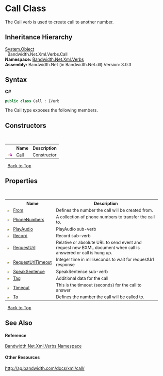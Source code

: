 ﻿# Call Class
 

The Call verb is used to create call to another number.


## Inheritance Hierarchy
<a href="http://msdn2.microsoft.com/en-us/library/e5kfa45b" target="_blank">System.Object</a><br />&nbsp;&nbsp;Bandwidth.Net.Xml.Verbs.Call<br />
**Namespace:**&nbsp;<a href ="N_Bandwidth_Net_Xml_Verbs.md">Bandwidth.Net.Xml.Verbs</a><br />**Assembly:**&nbsp;Bandwidth.Net (in Bandwidth.Net.dll) Version: 3.0.3

## Syntax

**C#**<br />
``` C#
public class Call : IVerb
```

The Call type exposes the following members.


## Constructors
&nbsp;<table><tr><th></th><th>Name</th><th>Description</th></tr><tr><td>![Public method](media/pubmethod.gif "Public method")</td><td><a href ="M_Bandwidth_Net_Xml_Verbs_Call__ctor.md">Call</a></td><td>
Constructor</td></tr></table>&nbsp;
<a href="#call-class">Back to Top</a>

## Properties
&nbsp;<table><tr><th></th><th>Name</th><th>Description</th></tr><tr><td>![Public property](media/pubproperty.gif "Public property")</td><td><a href ="P_Bandwidth_Net_Xml_Verbs_Call_From.md">From</a></td><td>
Defines the number the call will be created from.</td></tr><tr><td>![Public property](media/pubproperty.gif "Public property")</td><td><a href ="P_Bandwidth_Net_Xml_Verbs_Call_PhoneNumbers.md">PhoneNumbers</a></td><td>
A collection of phone numbers to transfer the call to.</td></tr><tr><td>![Public property](media/pubproperty.gif "Public property")</td><td><a href ="P_Bandwidth_Net_Xml_Verbs_Call_PlayAudio.md">PlayAudio</a></td><td>
PlayAudio sub-verb</td></tr><tr><td>![Public property](media/pubproperty.gif "Public property")</td><td><a href ="P_Bandwidth_Net_Xml_Verbs_Call_Record.md">Record</a></td><td>
Record sub-verb</td></tr><tr><td>![Public property](media/pubproperty.gif "Public property")</td><td><a href ="P_Bandwidth_Net_Xml_Verbs_Call_RequestUrl.md">RequestUrl</a></td><td>
Relative or absolute URL to send event and request new BXML document when call is answered or call is hung up.</td></tr><tr><td>![Public property](media/pubproperty.gif "Public property")</td><td><a href ="P_Bandwidth_Net_Xml_Verbs_Call_RequestUrlTimeout.md">RequestUrlTimeout</a></td><td>
Integer time in milliseconds to wait for requestUrl response</td></tr><tr><td>![Public property](media/pubproperty.gif "Public property")</td><td><a href ="P_Bandwidth_Net_Xml_Verbs_Call_SpeakSentence.md">SpeakSentence</a></td><td>
SpeakSentence sub-verb</td></tr><tr><td>![Public property](media/pubproperty.gif "Public property")</td><td><a href ="P_Bandwidth_Net_Xml_Verbs_Call_Tag.md">Tag</a></td><td>
Additional data for the call</td></tr><tr><td>![Public property](media/pubproperty.gif "Public property")</td><td><a href ="P_Bandwidth_Net_Xml_Verbs_Call_Timeout.md">Timeout</a></td><td>
This is the timeout (seconds) for the call to answer</td></tr><tr><td>![Public property](media/pubproperty.gif "Public property")</td><td><a href ="P_Bandwidth_Net_Xml_Verbs_Call_To.md">To</a></td><td>
Defines the number the call will be called to.</td></tr></table>&nbsp;
<a href="#call-class">Back to Top</a>

## See Also


#### Reference
<a href ="N_Bandwidth_Net_Xml_Verbs.md">Bandwidth.Net.Xml.Verbs Namespace</a><br />

#### Other Resources
<a href="http://ap.bandwidth.com/docs/xml/call/" target="_blank">http://ap.bandwidth.com/docs/xml/call/</a><br />
